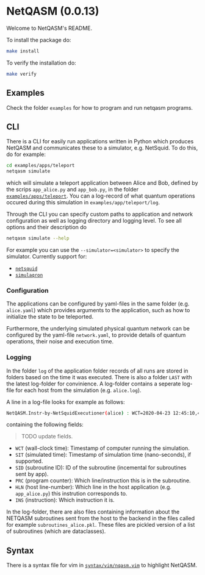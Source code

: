 NetQASM (0.0.13)
=====================================================

Welcome to NetQASM's README.

To install the package do:
```sh
make install
```

To verify the installation do:
```sh
make verify
```

Examples
--------
Check the folder `examples` for how to program and run netqasm programs.

## CLI
There is a CLI for easily run applications written in Python which produces NetQASM and communicates these to a simulator, e.g. NetSquid.
To do this, do for example:
```sh
cd examples/apps/teleport
netqasm simulate
```
which will simulate a teleport application between Alice and Bob, defined by the scrips `app_alice.py` and `app_bob.py`, in the folder [`examples/apps/teleport`](https://gitlab.tudelft.nl/qinc-wehner/netqasm/netqasm/tree/master/examples/apps/teleport).
You can a log-record of what quantum operations occured during this simulation in `examples/app/teleport/log`.

Through the CLI you can specify custom paths to application and network configuration as well as logging directory and logging level. To see all options and their description do
```sh
netqasm simulate --help
```

For example you can use the `--simulator=<simulator>` to specify the simulator.
Currently support for:
* [`netsquid`](https://netsquid.org/)
* [`simulaqron`](http://www.simulaqron.org/)

### Configuration
The applications can be configured by yaml-files in the same folder (e.g. `alice.yaml`) which provides arguments to the application, such as how to initialize the state to be teleported.

Furthermore, the underlying simulated physical quantum network can be configured by the yaml-file `network.yaml`, to provide details of quantum operations, their noise and execution time.

### Logging
In the folder `log` of the application folder records of all runs are stored in folders based on the time it was executed.
There is also a folder `LAST` with the latest log-folder for convinience.
A log-folder contains a seperate log-file for each host from the simulation (e.g. `alice.log`).

A line in a log-file looks for example as follows:
```sh
NetQASM.Instr-by-NetSquidExecutioner(alice) : WCT=2020-04-23 12:45:10,482 : NST=13952.0 : SID=0 : PRC=18 : HLN=19 : INS=init : Doing instruction init with operands Q0
```
containing the following fields:
> TODO update fields.
* `WCT` (wall-clock time): Timestamp of computer running the simulation.
* `SIT` (simulated time): Timestamp of simulation time (nano-seconds), if supported.
* `SID` (subroutine ID): ID of the subroutine (incemental for subroutines sent by app).
* `PRC` (program counter): Which line/instruction this is in the subroutine.
* `HLN` (host line-number): Which line in the host application (e.g. `app_alice.py`) this instrution corresponds to.
* `INS` (instruction): Which instruction it is.

In the log-folder, there are also files containing information about the NETQASM subroutines sent from the host to the backend in the files called for example `subroutines_alice.pkl`.
These files are pickled version of a list of subroutines (which are dataclasses).

Syntax
------
There is a syntax file for vim in [`syntax/vim/nqasm.vim`](https://gitlab.tudelft.nl/qinc-wehner/NetQASM/NetQASM/blob/master/syntax/vim/nqasm.vim) to highlight NetQASM.
